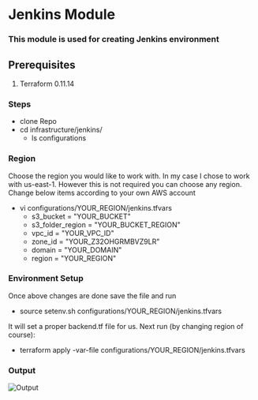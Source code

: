 # Jenkins Module
### This module is used for creating Jenkins environment
## Prerequisites
1. Terraform 0.11.14

### Steps
* clone Repo
* cd infrastructure/jenkins/
    * ls configurations      


### Region
Choose the region you would like to work with. In my case I chose to work with us-east-1. However this is not required you can choose any region. Change below items according to your own AWS account

* vi configurations/YOUR_REGION/jenkins.tfvars
	* s3_bucket                        =   "YOUR_BUCKET"         
	* s3_folder_region                =   "YOUR_BUCKET_REGION"               
	* vpc_id                          =   "YOUR_VPC_ID"            
	* zone_id                         =   "YOUR_Z32OHGRMBVZ9LR"       
	* domain                          =   "YOUR_DOMAIN"
	* region                          =   "YOUR_REGION"





### Environment Setup
Once above changes are done save the file and run 
* source setenv.sh configurations/YOUR_REGION/jenkins.tfvars

It will set a proper backend.tf file for us. Next run (by changing region of course):

* terraform apply -var-file configurations/YOUR_REGION/jenkins.tfvars





### Output
![Output](https://github.com/farrukh90/terraform-aws-jenkins/blob/master/images/output.png)